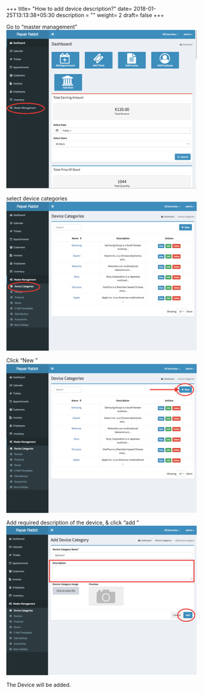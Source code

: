+++
title= "How to add device description?"
date= 2018-01-25T13:13:38+05:30
description = ""
weight= 2
draft= false
+++




Go to “master management”
![How to add device description?](/images/device_and_device_categories/how_to_add_device_description/go_to_master_management.png)

select device categories
![How to add device description?](/images/device_and_device_categories/how_to_add_device_description/select_device_categories.png)

Click “New ”
![How to add device description?](/images/device_and_device_categories/how_to_add_device_description/click_new.png)

Add required description of the device, & click  “add ” 
![How to add device description?](/images/device_and_device_categories/how_to_add_device_description/add_device_description_and_add.png)

The Device will be added.
